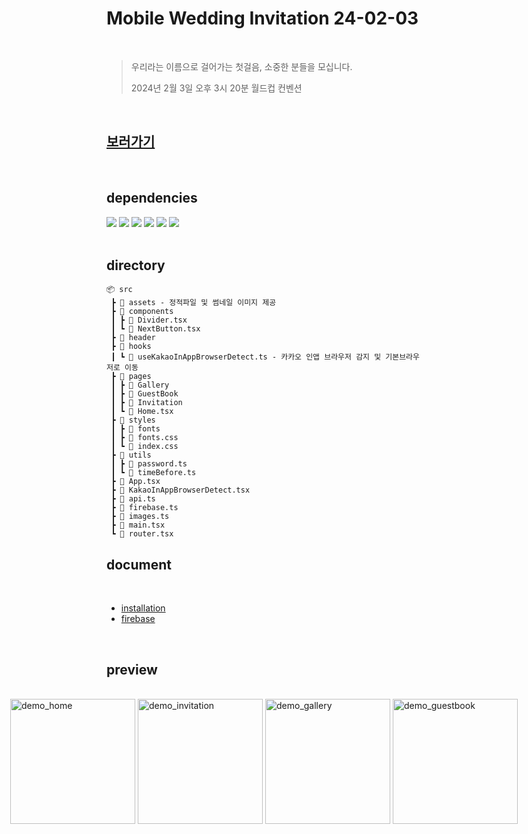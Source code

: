 # Mobile Wedding Invitation 24-02-03

<br>

> 우리라는 이름으로 걸어가는 첫걸음, 소중한 분들을 모십니다.
>
> 2024년 2월 3일 오후 3시 20분 월드컵 컨벤션

<br>

## [보러가기](https://wedding-invitation-240203.web.app/Home)

<br>

## dependencies

<div>

  <!-- react -->
  <img src="https://img.shields.io/badge/React-61DAFB?style=for-the-badge&logo=React&logoColor=white">
  <!-- react-router-dom -->
  <img src="https://img.shields.io/badge/React_Router-CA4245?style=for-the-badge&logo=React-Router&logoColor=white">
  <!-- tailwindcss -->
  <img src="https://img.shields.io/badge/Tailwind_CSS-38B2AC?style=for-the-badge&logo=Tailwind-CSS&logoColor=white">
  <!-- firebase -->
  <img src="https://img.shields.io/badge/Firebase-FFCA28?style=for-the-badge&logo=Firebase&logoColor=white">
  <!-- typescript -->
  <img src="https://img.shields.io/badge/TypeScript-3178C6?style=for-the-badge&logo=TypeScript&logoColor=white">
  <!-- vite -->
  <img src="https://img.shields.io/badge/Vite-646CFF?style=for-the-badge&logo=Vite&logoColor=white">

</div>

<br>

## directory

```
📦 src
 ┣ 📂 assets - 정적파일 및 썸네일 이미지 제공
 ┣ 📂 components
 ┃ ┣ 📜 Divider.tsx
 ┃ ┗ 📜 NextButton.tsx
 ┣ 📂 header
 ┣ 📂 hooks
 ┃ ┗ 📜 useKakaoInAppBrowserDetect.ts - 카카오 인앱 브라우저 감지 및 기본브라우저로 이동
 ┣ 📂 pages
 ┃ ┣ 📂 Gallery
 ┃ ┣ 📂 GuestBook
 ┃ ┣ 📂 Invitation
 ┃ ┗ 📜 Home.tsx
 ┣ 📂 styles
 ┃ ┣ 📂 fonts
 ┃ ┣ 📜 fonts.css
 ┃ ┗ 📜 index.css
 ┣ 📂 utils
 ┃ ┣ 📜 password.ts
 ┃ ┗ 📜 timeBefore.ts
 ┣ 📜 App.tsx
 ┣ 📜 KakaoInAppBrowserDetect.tsx
 ┣ 📜 api.ts
 ┣ 📜 firebase.ts
 ┣ 📜 images.ts
 ┣ 📜 main.tsx
 ┗ 📜 router.tsx
```

## document

<br>

- [installation](./doc/installation.md)
- [firebase](./doc/firebase.md)

<br>

## preview

<br>

<div style="display: flex; justify-content: center; align-items: start; gap: 4px;">
  <img src="https://firebasestorage.googleapis.com/v0/b/wedding-invitation-240203.appspot.com/o/demo_home.png?alt=media&token=93739441-2972-4509-94df-43b0dfc2df7f" width="200" alt="demo_home">
  <img src="https://firebasestorage.googleapis.com/v0/b/wedding-invitation-240203.appspot.com/o/demo_invitation.jpeg?alt=media&token=43f272cc-8d12-4fcc-86ad-163b5b1b0b46" width="200" alt="demo_invitation">
  <img src="https://firebasestorage.googleapis.com/v0/b/wedding-invitation-240203.appspot.com/o/demo_gallery.jpeg?alt=media&token=9674dfc9-5156-4724-aa7d-00cfa9879768" width="200" alt="demo_gallery">
  <img src="https://firebasestorage.googleapis.com/v0/b/wedding-invitation-240203.appspot.com/o/demo_guestbook.jpeg?alt=media&token=37c56577-06e1-4522-94fd-e40f7f7e2597" width="200" alt="demo_guestbook">
</div>

<br>
